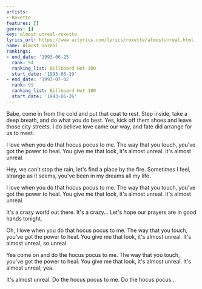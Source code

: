 ```yaml
---
artists:
- Roxette
features: []
genres: []
key: almost-unreal-roxette
lyrics_url: https://www.azlyrics.com/lyrics/roxette/almostunreal.html
name: Almost Unreal
rankings:
- end_date: '1993-06-25'
  rank: 94
  ranking_list: Billboard Hot 100
  start_date: '1993-06-19'
- end_date: '1993-07-02'
  rank: 99
  ranking_list: Billboard Hot 100
  start_date: '1993-06-26'
---
```


Babe, come in from the cold and put that coat to rest. 
Step inside, take a deep breath, and do what you do best. 
Yes, kick off them shoes and leave those city streets. 
I do believe love came our way, and fate did arrange for us to meet. 

I love when you do that hocus pocus to me. 
The way that you touch, you've got the power to heal. 
You give me that look, it's almost unreal. It's almost unreal. 

Hey, we can't stop the rain, let's find a place by the fire. 
Sometimes I feel, strange as it seems, 
you've been in my dreams all my life. 

I love when you do that hocus pocus to me. 
The way that you touch, you've got the power to heal. 
You give me that look, it's almost unreal. It's almost unreal. 

It's a crazy world out there. It's a crazy... 
Let's hope our prayers are in good hands tonight. 

Oh, I love when you do that hocus pocus to me. 
The way that you touch, you've got the power to heal. 
You give me that look, it's almost unreal. 
It's almost unreal, so unreal. 

Yea come on and do the hocus pocus to me. 
The way that you touch, you've got the power to heal. 
You give me that look, it's almost unreal. It's almost unreal, yea. 

It's almost unreal. Do the hocus pocus to me. Do the hocus pocus...



